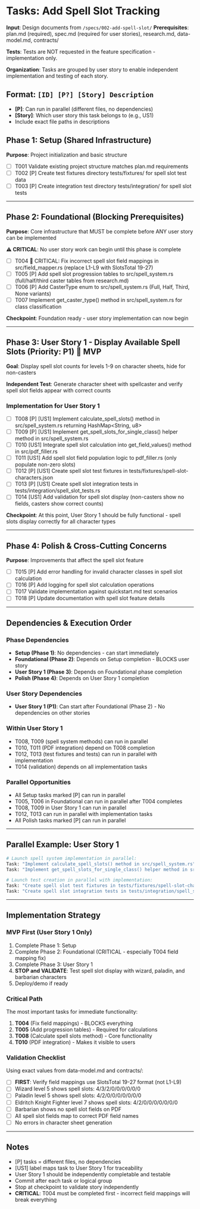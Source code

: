 # Tasks: Add Spell Slot Tracking

**Input**: Design documents from `/specs/002-add-spell-slot/`
**Prerequisites**: plan.md (required), spec.md (required for user stories), research.md, data-model.md, contracts/

**Tests**: Tests are NOT requested in the feature specification - implementation only.

**Organization**: Tasks are grouped by user story to enable independent implementation and testing of each story.

## Format: `[ID] [P?] [Story] Description`
- **[P]**: Can run in parallel (different files, no dependencies)
- **[Story]**: Which user story this task belongs to (e.g., US1)
- Include exact file paths in descriptions

## Phase 1: Setup (Shared Infrastructure)

**Purpose**: Project initialization and basic structure

- [ ] T001 Validate existing project structure matches plan.md requirements
- [ ] T002 [P] Create test fixtures directory tests/fixtures/ for spell slot test data
- [ ] T003 [P] Create integration test directory tests/integration/ for spell slot tests

---

## Phase 2: Foundational (Blocking Prerequisites)

**Purpose**: Core infrastructure that MUST be complete before ANY user story can be implemented

**⚠️ CRITICAL**: No user story work can begin until this phase is complete

- [ ] T004 🚨 CRITICAL: Fix incorrect spell slot field mappings in src/field_mapper.rs (replace L1-L9 with SlotsTotal 19-27)
- [ ] T005 [P] Add spell slot progression tables to src/spell_system.rs (full/half/third caster tables from research.md)
- [ ] T006 [P] Add CasterType enum to src/spell_system.rs (Full, Half, Third, None variants)
- [ ] T007 Implement get_caster_type() method in src/spell_system.rs for class classification

**Checkpoint**: Foundation ready - user story implementation can now begin

---

## Phase 3: User Story 1 - Display Available Spell Slots (Priority: P1) 🎯 MVP

**Goal**: Display spell slot counts for levels 1-9 on character sheets, hide for non-casters

**Independent Test**: Generate character sheet with spellcaster and verify spell slot fields appear with correct counts

### Implementation for User Story 1

- [ ] T008 [P] [US1] Implement calculate_spell_slots() method in src/spell_system.rs returning HashMap<String, u8>
- [ ] T009 [P] [US1] Implement get_spell_slots_for_single_class() helper method in src/spell_system.rs
- [ ] T010 [US1] Integrate spell slot calculation into get_field_values() method in src/pdf_filler.rs
- [ ] T011 [US1] Add spell slot field population logic to pdf_filler.rs (only populate non-zero slots)
- [ ] T012 [P] [US1] Create spell slot test fixtures in tests/fixtures/spell-slot-characters.json
- [ ] T013 [P] [US1] Create spell slot integration tests in tests/integration/spell_slot_tests.rs
- [ ] T014 [US1] Add validation for spell slot display (non-casters show no fields, casters show correct counts)

**Checkpoint**: At this point, User Story 1 should be fully functional - spell slots display correctly for all character types

---

## Phase 4: Polish & Cross-Cutting Concerns

**Purpose**: Improvements that affect the spell slot feature

- [ ] T015 [P] Add error handling for invalid character classes in spell slot calculation
- [ ] T016 [P] Add logging for spell slot calculation operations
- [ ] T017 Validate implementation against quickstart.md test scenarios
- [ ] T018 [P] Update documentation with spell slot feature details

---

## Dependencies & Execution Order

### Phase Dependencies

- **Setup (Phase 1)**: No dependencies - can start immediately
- **Foundational (Phase 2)**: Depends on Setup completion - BLOCKS user story
- **User Story 1 (Phase 3)**: Depends on Foundational phase completion
- **Polish (Phase 4)**: Depends on User Story 1 completion

### User Story Dependencies

- **User Story 1 (P1)**: Can start after Foundational (Phase 2) - No dependencies on other stories

### Within User Story 1

- T008, T009 (spell system methods) can run in parallel
- T010, T011 (PDF integration) depend on T008 completion
- T012, T013 (test fixtures and tests) can run in parallel with implementation
- T014 (validation) depends on all implementation tasks

### Parallel Opportunities

- All Setup tasks marked [P] can run in parallel
- T005, T006 in Foundational can run in parallel after T004 completes
- T008, T009 in User Story 1 can run in parallel
- T012, T013 can run in parallel with implementation tasks
- All Polish tasks marked [P] can run in parallel

---

## Parallel Example: User Story 1

```bash
# Launch spell system implementation in parallel:
Task: "Implement calculate_spell_slots() method in src/spell_system.rs"
Task: "Implement get_spell_slots_for_single_class() helper method in src/spell_system.rs"

# Launch test creation in parallel with implementation:
Task: "Create spell slot test fixtures in tests/fixtures/spell-slot-characters.json"
Task: "Create spell slot integration tests in tests/integration/spell_slot_tests.rs"
```

---

## Implementation Strategy

### MVP First (User Story 1 Only)

1. Complete Phase 1: Setup
2. Complete Phase 2: Foundational (CRITICAL - especially T004 field mapping fix)
3. Complete Phase 3: User Story 1
4. **STOP and VALIDATE**: Test spell slot display with wizard, paladin, and barbarian characters
5. Deploy/demo if ready

### Critical Path

The most important tasks for immediate functionality:

1. **T004** (Fix field mappings) - BLOCKS everything
2. **T005** (Add progression tables) - Required for calculations
3. **T008** (Calculate spell slots method) - Core functionality
4. **T010** (PDF integration) - Makes it visible to users

### Validation Checklist

Using exact values from data-model.md and contracts/:

- [ ] **FIRST**: Verify field mappings use SlotsTotal 19-27 format (not L1-L9)
- [ ] Wizard level 5 shows spell slots: 4/3/2/0/0/0/0/0/0
- [ ] Paladin level 5 shows spell slots: 4/2/0/0/0/0/0/0/0
- [ ] Eldritch Knight Fighter level 7 shows spell slots: 4/2/0/0/0/0/0/0/0
- [ ] Barbarian shows no spell slot fields on PDF
- [ ] All spell slot fields map to correct PDF field names
- [ ] No errors in character sheet generation

---

## Notes

- [P] tasks = different files, no dependencies
- [US1] label maps task to User Story 1 for traceability
- User Story 1 should be independently completable and testable
- Commit after each task or logical group
- Stop at checkpoint to validate story independently
- **CRITICAL**: T004 must be completed first - incorrect field mappings will break everything
